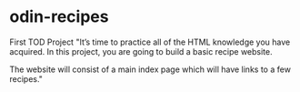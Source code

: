 # odin-recipes
First TOD Project
"It’s time to practice all of the HTML knowledge you have acquired. In this project, you are going to build a basic recipe website.

The website will consist of a main index page which will have links to a few recipes."